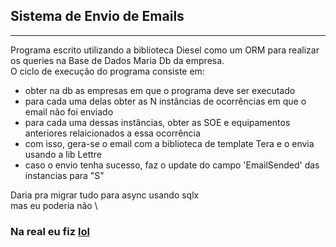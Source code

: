 ## Sistema de Envio de Emails 
---
Programa escrito utilizando a biblioteca Diesel como um ORM
para realizar os queries na Base de Dados Maria Db da empresa.\
O ciclo de execução do programa consiste em: 
- obter na db as empresas em que o programa deve ser executado
- para cada uma delas obter as N instâncias de ocorrências em que o email não foi enviado 
- para cada uma dessas instâncias, obter as SOE e equipamentos anteriores relaicionados a essa ocorrência
- com isso, gera-se o email com a biblioteca de template Tera e o envia usando a lib Lettre
- caso o envio tenha sucesso, faz o update do campo 'EmailSended' das instancias para "S"

Daria pra migrar tudo para async usando sqlx \
mas eu poderia não \
### Na real eu fiz [lol](https://github.com/Sacolle/EngenhariaSulEmailsAsync/blob/main/src/main.rs)